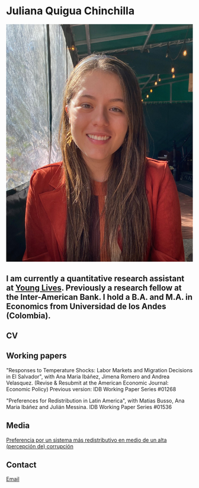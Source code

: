 # Juliana Quigua Chinchilla

![](./IMG_3561.jpeg)

## I am currently a quantitative research assistant at [Young Lives](https://www.younglives.org.uk). Previously a research fellow at the Inter-American Bank.  I hold a B.A. and M.A. in Economics from Universidad de los Andes (Colombia). 

## CV



## Working papers

"Responses to Temperature Shocks: Labor Markets and Migration Decisions in El Salvador", with Ana Maria Ibáñez, Jimena Romero and Andrea Velasquez. (Revise & Resubmit at the American Economic Journal: Economic Policy)
Previous version: IDB Working Paper Series #01268

"Preferences for Redistribution in Latin America", with Matias Busso, Ana Maria Ibáñez and Julián Messina. 
IDB Working Paper Series #01536

## Media

[Preferencia por un sistema más redistributivo en medio de un alta (percepción de) corrupción](https://nadaesgratis.es/julian-messina/preferencia-por-un-sistema-mas-redistributivo-en-medio-de-un-alta-percepcion-de-corrupcion)

## Contact

[Email](julianaquigua@hotmail.com)




